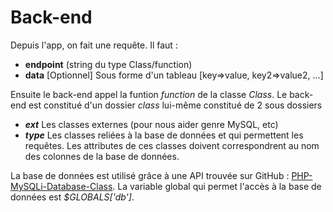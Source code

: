 # Back-end

Depuis l'app, on fait une requête. Il faut :
 - **endpoint** (string du type Class/function)
 - **data** [Optionnel] Sous forme d'un tableau [key=>value, key2=>value2, ...]

Ensuite le back-end appel la funtion *function* de la classe *Class*.
Le back-end est constitué d'un dossier *class* lui-même constitué de 2 sous dossiers
 - ***ext*** Les classes externes (pour nous aider genre MySQL, etc)
 - ***type*** Les classes reliées à la base de données et qui permettent les requêtes. Les attributes de ces classes doivent correspondrent au nom des colonnes de la base de données.

La base de données est utilisé grâce à une API trouvée sur GitHub : [PHP-MySQLi-Database-Class](https://github.com/joshcam/PHP-MySQLi-Database-Class#initialization). La variable global qui permet l'accès à la base de données est *$GLOBALS['db']*.